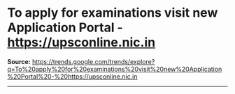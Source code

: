 # To apply for examinations visit new Application Portal - https://upsconline.nic.in

**Source:** https://trends.google.com/trends/explore?q=To%20apply%20for%20examinations%20visit%20new%20Application%20Portal%20-%20https://upsconline.nic.in

---



